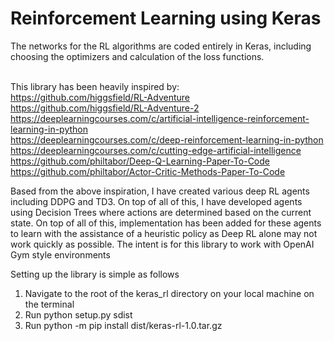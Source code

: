 # Reinforcement Learning using Keras
The networks for the RL algorithms are coded entirely in Keras, including choosing the optimizers and calculation of the loss functions. <br /><br />


This library has been heavily inspired by: <br />
https://github.com/higgsfield/RL-Adventure <br />
https://github.com/higgsfield/RL-Adventure-2 <br />
https://deeplearningcourses.com/c/artificial-intelligence-reinforcement-learning-in-python <br />
https://deeplearningcourses.com/c/deep-reinforcement-learning-in-python <br />
https://deeplearningcourses.com/c/cutting-edge-artificial-intelligence <br />
https://github.com/philtabor/Deep-Q-Learning-Paper-To-Code <br />
https://github.com/philtabor/Actor-Critic-Methods-Paper-To-Code <br />

Based from the above inspiration, I have created various deep RL agents including DDPG and TD3. On top of all of this, I have developed agents using Decision Trees where actions are determined based on the current state. On top of all of this, implementation has been added for these agents to learn with the assistance of a heuristic policy as Deep RL alone may not work quickly as possible. 
The intent is for this library to work with OpenAI Gym style environments <br />

Setting up the library is simple as follows <br />
1. Navigate to the root of the keras_rl directory on your local machine on the terminal<br />
2. Run python setup.py sdist <br />
3. Run python -m pip install dist/keras-rl-1.0.tar.gz <br />
